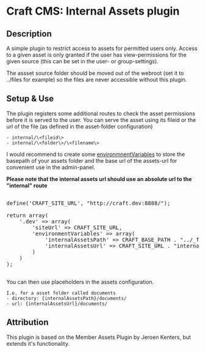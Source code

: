 # Craft CMS: Internal Assets plugin #

## Description
A simple plugin to restrict access to assets for permitted users only. Access to a given asset is only granted if the user has view-permissions for the given source (this can be set in the user- or group-settings).

The assset source folder should be moved out of the webroot (set it to ../files for example) so the files are never accessible without this plugin.

## Setup & Use
The plugin registers some additional routes to check the asset permissions before it is served to the user. You can serve the asset using its fileid or the url of the file (as defined in the asset-folder configuration)

	- internal/\<fileid\>
	- internal/\<folder\>/\<filename\>

I would recommend to create some [environmnentVariables](http://buildwithcraft.com/docs/multi-environment-configs) to store the basepath of your assets folder and the base url of the assets-url for convenient use in the admin-panel.

**Please note that the internal assets url should use an absolute url to the "internal" route**

<pre>

define('CRAFT_SITE_URL', "http://craft.dev:8888/");

return array(
	'.dev' => array(
		'siteUrl' => CRAFT_SITE_URL,
		'environmentVariables' => array(
			'internalAssetsPath' => CRAFT_BASE_PATH . "../_files/",
			'internalAssetsUrl' => CRAFT_SITE_URL . "internal/"
		)
	)
);

</pre>

You can then use placeholders in the assets configuration.

	I.e. for a asset folder called documents
	- directory: {internalAssetsPath}/documents/
	- url: {internalAssetsUrl}/documents/



## Attribution
This plugin is based on the Member Assets Plugin by Jeroen Kenters, but extends it's functionality.
